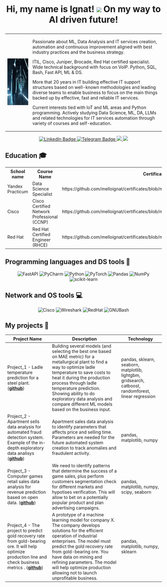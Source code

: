 <h1><p align="center">Hi, my name is Ignat! <img src="https://media.giphy.com/media/hvRJCLFzcasrR4ia7z/giphy.gif" width="40"> On my way to AI driven future!</p></h1>

<table align="center"; border="0">
  <tr>
    <td><p align="center">
<img width="300" height="150" src="https://github.com/melloignat/melloignat/blob/main/assets/586f7407c39b99124dca5d336af88287.gif"  alt="animated" />
</p></td>
    <td><p>Passionate about ML, Data Analysis and IT services creation, automation and continuous improvement aligned with best industry practices and the business strategy.</p><p>ITIL, Cisco, Juniper, Brocade, Red Hat certified specialist. Wide technical background with focus on VoIP. Python, SQL, Bash, Fast API, ML & DS.</p><p>More that 20 years in IT building effective IT support structures based on well-known methodologies and leading diverse teams to enable business to focus on the main things backed up by effective, fast and reliable IT services.</p><p>Current interests tied with IoT and ML areas and Python programming. Actively studying Data Science, ML, DA, LLMs and related technologies for IT services automation through variety of courses and self-education.</p></td>
  </tr>
</table> 

<div id="badges" align="center">
  <a href="https://www.linkedin.com/in/ignat-ivanov-8245681a/">
  <img src="https://img.shields.io/badge/LinkedIn-blue?style=for-the-badge&logo=linkedin&logoColor=white" alt="LinkedIn Badge"/>
  </a>
  <a href="https://t.me/mello_ignat">
  <img src="https://img.shields.io/badge/Telegram-blue?logo=telegram&logoColor=white&style=for-the-badge" alt="Telegram Badge"/>
  </a>
  <a href="https://vk.com/id3721378">
  <img src="https://img.shields.io/badge/VK-blue?logo=VK&logoColor=white&style=for-the-badge"/>
  </a>
  <a href="https://wa.me/9852267205">
  <img src="https://img.shields.io/badge/WhatsApp-25D366?logo=whatsapp&logoColor=fff&style=for-the-badge"/>
  </a>
</div>


## Education 🎓

<table align="center"; border="0">
  <tr>
  <th>School name</th>
  <th>Course Name</th>
  <th>Certificate</th>
  </tr>
  <tr>
    <td>Yandex Practicum</td>
    <td>Data Science Specialist</td>
    <td>https://github.com/melloignat/certificates/blob/main/Data%20Science%20Specialist.PNG</td>
  </tr>
  <tr>
    <td>Cisco</td>
    <td>Cisco Certified Network Professional (CCNP)</td>
    <td>https://github.com/melloignat/certificates/blob/main/RHCE.PNG</td>
  </tr>
  <tr>
    <td>Red Hat</td>
    <td>Red Hat Certified Engineer (RHCE)</td>
    <td>https://github.com/melloignat/certificates/blob/main/RHCE.PNG</td>
  </tr>
</table> 


## Programming languages and DS tools 💾

<div align="center">

![FastAPI](https://img.shields.io/badge/fastapi-109989?style=for-the-badge&logo=FASTAPI&logoColor=white)
![PyCharm](https://img.shields.io/badge/PyCharm-000000.svg?&style=for-the-badge&logo=PyCharm&logoColor=white)
![Python](https://img.shields.io/badge/Python-FFD43B?style=for-the-badge&logo=python&logoColor=blue)
![PyTorch](https://img.shields.io/badge/PyTorch-0b0038?style=for-the-badge&logo=PyTorch&logoColor=d84f35)
![Pandas](https://img.shields.io/badge/Pandas-2C2D72?style=for-the-badge&logo=pandas&logoColor=white)
![NumPy](https://img.shields.io/badge/Numpy-777BB4?style=for-the-badge&logo=numpy&logoColor=white)
![scikit-learn](https://img.shields.io/badge/scikit_learn-F7931E?style=for-the-badge&logo=scikit-learn&logoColor=white)

</div>

## Network and OS tools 💻

<div align="center">

![Cisco](https://img.shields.io/badge/CISCO-1BA0D7?style=for-the-badge&logo=cisco&logoColor=white)
![Wireshark](https://img.shields.io/badge/Wireshark-1679A7?style=for-the-badge&logo=Wireshark&logoColor=white)
![RedHat](https://img.shields.io/badge/Red%20Hat-EE0000?style=for-the-badge&logo=redhat&logoColor=white)
![GNUBash](https://img.shields.io/badge/GNU%20Bash-4EAA25?style=for-the-badge&logo=GNU%20Bash&logoColor=white)

</div>

## My projects 📝


|Project Name| Description| Technology|
|----------------|-----------------|-----|
|Project_1 - Ladle temperature prediction for a steel plant.  (__[github](https://github.com/melloignat/proj_1)__)|Building several models (and selecting the best one based on MAE metric) for a metallurgical plant to find a way to optimize ladle temperature to save costs to heat it during the production process through ladle temperature prediction. Showing ability to do exploratory data analysis and compare different ML models based on the business input. |pandas, sklearn, seaborn,  matplotlib, lightgbm, gridsearch, catboost, randomforest, linear regression |
|Project_2 - Apartment sells data analysis for automated fraud detection system. Example of the in-depth exploratory data analisys (__[github](https://github.com/melloignat/proj_2)__)| Apartment sales data analysis to identify parameters that affects price and selling time. Parameters are needed for the future automated system creation to track anomalies and fraudulent activity. | pandas, matplotlib, numpy |
|Project_3 - Computer games retail sales data analysis for revenue prediction based on open data. (__[github](https://github.com/melloignat/proj_3)__)| We need to identify patterns that determine the success of a game sales, plus perform customers segmentation check for different markets and hypotises verification. This will allow to bet on a potentially popular product and plan advertising campaigns. | pandas, matplotlib, numpy, scipy, seaborn |
|Project_4 - The project to predict gold recovery rate from gold-bearing ore. It will help optimize production line and check business metrics . (__[github](https://github.com/melloignat/proj__4)__)| A prototype of a machine learning model for company X. The company develops solutions for the efficient operation of industrial enterprises. The model must predict the gold recovery rate from gold-bearing ore. You have data on mining and refining parameters. The model will help optimize production allowing not to launch unprofitable business. |  pandas, matplotlib, numpy, sklearn |
